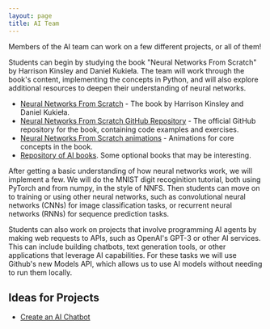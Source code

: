```yaml
---
layout: page
title: AI Team
---
```


Members of the AI team can work on a few different projects, or all of them!

Students can begin by studying the book "Neural Networks From Scratch" by
Harrison Kinsley and Daniel Kukieła. The team will work through the book's
content, implementing the concepts in Python, and will also explore additional
resources to deepen their understanding of neural networks.

* [Neural Networks From Scratch](https://nnfs.io/) - The book by Harrison Kinsley and Daniel Kukieła.
* [Neural Networks From Scratch GitHub Repository](https://github.com/Sentdex/nnfs_book) - The official GitHub repository for the book, containing code examples and exercises.
* [Neural Networks From Scratch animations](https://nnfs.io/neural_network_animations) - Animations for core concepts in the book. 
* [Repository of AI books](https://github.com/aridiosilva/AI_Books). Some optional books that may be interesting. 

After getting a basic understanding of how neural networks work, we will
implement a few. We will do the MNIST digit recoginition tutorial, both using
PyTorch and from numpy, in the style of NNFS. Then students can move on to
training or using other neural networks, such as convolutional neural networks
(CNNs) for image classification tasks, or recurrent neural networks (RNNs) for
sequence prediction tasks.

Students can also work on projects that involve programming AI agents by making
web requests to APIs, such as OpenAI's GPT-3 or other AI services. This can
include building chatbots, text generation tools, or other applications that
leverage AI capabilities. For these tasks we will use Github's new Models API,
which allows us to use AI models without needing to run them locally.


## Ideas for Projects

* [Create an AI Chatbot](https://realpython.com/how-to-make-a-discord-bot-python/)

